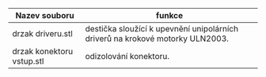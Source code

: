 |Nazev souboru|funkce|
|--------------------|---------------------|
|drzak driveru.stl|destička sloužící k upevnění unipolárních driverů na krokové motorky ULN2003.|
|drzak konektoru vstup.stl|odizolování konektoru.|
